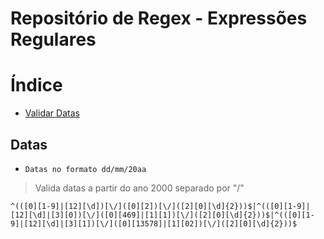 # Repositório de Regex - Expressões Regulares

# Índice
- [Validar Datas](#datas) 

## Datas
* ``Datas no formato dd/mm/20aa``

>Valida datas a partir do ano 2000 separado por "/"
```
^(([0][1-9]|[12][\d])[\/]([0][2])[\/]([2][0][\d]{2}))$|^(([0][1-9]|[12][\d]|[3][0])[\/]([0][469]|[1][1])[\/]([2][0][\d]{2}))$|^(([0][1-9]|[12][\d]|[3][1])[\/]([0][13578]|[1][02])[\/]([2][0][\d]{2}))$
```
